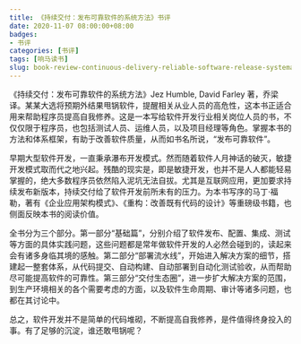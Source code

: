 ```yaml
---
title: 《持续交付：发布可靠软件的系统方法》书评
date: 2020-11-07 08:00:00+08:00
badges:
- 书评
categories: [书评]
tags: [响马读书]
slug: book-review-continuous-delivery-reliable-software-release-systematic-approach
---
```


《持续交付：发布可靠软件的系统方法》Jez Humble, David Farley 著，乔梁 译。某某大选将预期外结果甩锅软件，提醒相关从业人员的高危性，这本书正适合用来帮助程序员提高自我修养。这是一本写给软件开发行业相关岗位人员的书，不仅仅限于程序员，也包括测试人员、运维人员，以及项目经理等角色。掌握本书的方法和体系框架，有助于改善软件质量，从而如书名所说，“发布可靠软件”。

早期大型软件开发，一直秉承瀑布开发模式。然而随着软件人月神话的破灭，敏捷开发模式取而代之地兴起。残酷的现实是，即是敏捷开发，也并不是人人都能轻易掌握的，绝大多数程序员依然陷入泥坑无法自拔。尤其是互联网应用，更加要求持续发布新版本，持续交付给了软件开发前所未有的压力。为本书写序的马丁·福勒，著有《企业应用架构模式》、《重构：改善既有代码的设计》等重磅级书籍，也侧面反映本书的阅读价值。

全书分为三个部分。第一部分“基础篇”，分别介绍了软件发布、配置、集成、测试等方面的具体实践问题，这些问题都是常年做软件开发的人必然会碰到的，读起来会有诸多身临其境的感触。第二部分“部署流水线”，开始进入解决方案的细节，搭建起一整套体系，从代码提交、自动构建、自动部署到自动化测试验收，从而帮助尽可能提高软件的可靠性。第三部分“交付生态圈”，进一步扩大解决方案的范围，到生产环境相关的各个需要考虑的方面，以及软件生命周期、审计等诸多问题，也都在其讨论中。

总之，软件开发并不是简单的代码堆砌，不断提高自我修养，是件值得终身投入的事。有了足够的沉淀，谁还敢甩锅呢？

